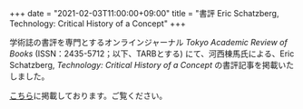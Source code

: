 +++
date = "2021-02-03T11:00:00+09:00"
title = "書評 Eric Schatzberg, Technology: Critical History of a Concept"
+++

学術誌の書評を専門とするオンラインジャーナル *Tokyo Academic Review of Books* (ISSN：2435-5712；以下、TARBとする) にて、河西棟馬氏による、Eric Schatzberg, *Technology: Critical History of a Concept* の書評記事を掲載いたしました。

[こちら](https://tarb.yamanami.tokyo/2021/02/0011-eric-schatzberg-technology-critical.html)に掲載しております。ご覧ください。
